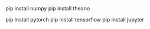 

pip install numpy
pip install theano

pip install pytorch
pip install tensorflow
pip install jupyter


